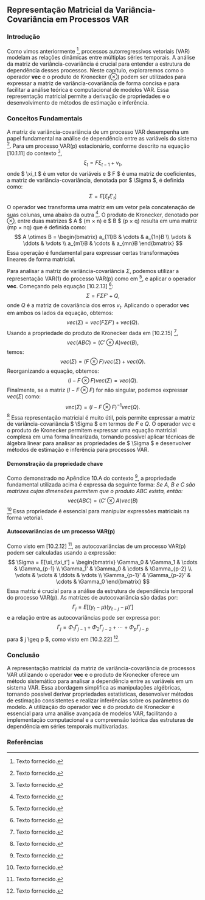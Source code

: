 ## Representação Matricial da Variância-Covariância em Processos VAR
### Introdução
Como vimos anteriormente [^1], processos autorregressivos vetoriais (VAR) modelam as relações dinâmicas entre múltiplas séries temporais. A análise da matriz de variância-covariância é crucial para entender a estrutura de dependência desses processos. Neste capítulo, exploraremos como o operador **vec** e o produto de Kronecker ($\otimes$) podem ser utilizados para expressar a matriz de variância-covariância de forma concisa e para facilitar a análise teórica e computacional de modelos VAR. Essa representação matricial permite a derivação de propriedades e o desenvolvimento de métodos de estimação e inferência.

### Conceitos Fundamentais
A matriz de variância-covariância de um processo VAR desempenha um papel fundamental na análise de dependência entre as variáveis do sistema [^1]. Para um processo VAR(p) estacionário, conforme descrito na equação [10.1.11] do contexto [^1],
$$ \xi_t = F\xi_{t-1} + v_t, $$
onde $ \xi_t $ é um vetor de variáveis e $ F $ é uma matriz de coeficientes, a matriz de variância-covariância, denotada por $ \Sigma $, é definida como:
$$ \Sigma = E[\xi_t\xi'_t] $$
O operador **vec** transforma uma matriz em um vetor pela concatenação de suas colunas, uma abaixo da outra [^1]. O produto de Kronecker, denotado por $\otimes$, entre duas matrizes $ A $ (m × n) e $ B $ (p × q) resulta em uma matriz (mp × nq) que é definida como:
$$ A \otimes B = \begin{bmatrix} a_{11}B & \cdots & a_{1n}B \\ \vdots & \ddots & \vdots \\ a_{m1}B & \cdots & a_{mn}B \end{bmatrix} $$
Essa operação é fundamental para expressar certas transformações lineares de forma matricial.

Para analisar a matriz de variância-covariância $\Sigma$, podemos utilizar a representação VAR(1) do processo VAR(p) como em [^1], e aplicar o operador **vec**. Começando pela equação [10.2.13] [^1]:
$$ \Sigma = F\Sigma F' + Q, $$
onde $Q$ é a matriz de covariância dos erros $v_t$. Aplicando o operador **vec** em ambos os lados da equação, obtemos:
$$ vec(\Sigma) = vec(F\Sigma F') + vec(Q). $$
Usando a propriedade do produto de Kronecker dada em [10.2.15] [^1],
$$ vec(ABC) = (C' \otimes A)vec(B), $$
temos:
$$ vec(\Sigma) = (F \otimes F) vec(\Sigma) + vec(Q). $$
Reorganizando a equação, obtemos:
$$ (I - F \otimes F) vec(\Sigma) = vec(Q). $$
Finalmente, se a matriz $(I - F \otimes F)$ for não singular, podemos expressar $vec(\Sigma)$ como:
$$ vec(\Sigma) = (I - F \otimes F)^{-1} vec(Q). $$ [^1]
Essa representação matricial é muito útil, pois permite expressar a matriz de variância-covariância $ \Sigma $ em termos de $F$ e $Q$. O operador $vec$ e o produto de Kronecker permitem expressar uma equação matricial complexa em uma forma linearizada, tornando possível aplicar técnicas de álgebra linear para analisar as propriedades de $ \Sigma $ e desenvolver métodos de estimação e inferência para processos VAR.

#### Demonstração da propriedade chave
Como demonstrado no Apêndice 10.A do contexto [^1], a propriedade fundamental utilizada acima é expressa da seguinte forma:
*Se A, B e C são matrizes cujas dimensões permitem que o produto ABC exista, então:*
$$ vec(ABC) = (C' \otimes A) vec(B) $$ [^1]
Essa propriedade é essencial para manipular expressões matriciais na forma vetorial.

#### Autocovariâncias de um processo VAR(p)
Como visto em [10.2.12] [^1], as autocovariâncias de um processo VAR(p) podem ser calculadas usando a expressão:
$$ \Sigma = E[\xi_t\xi_t'] = \begin{bmatrix} \Gamma_0 & \Gamma_1 & \cdots & \Gamma_{p-1} \\ \Gamma_1' & \Gamma_0 & \cdots & \Gamma_{p-2} \\ \vdots & \vdots & \ddots & \vdots \\ \Gamma_{p-1}' & \Gamma_{p-2}' & \cdots & \Gamma_0 \end{bmatrix} $$
Essa matriz é crucial para a análise da estrutura de dependência temporal do processo VAR(p). As matrizes de autocovariância são dadas por:
$$ \Gamma_j = E[(y_t - \mu)(y_{t-j} - \mu)'] $$
e a relação entre as autocovariâncias pode ser expressa por:
$$ \Gamma_j = \Phi_1 \Gamma_{j-1} + \Phi_2 \Gamma_{j-2} + \cdots + \Phi_p \Gamma_{j-p} $$
para $ j \geq p $, como visto em [10.2.22] [^1].

### Conclusão
A representação matricial da matriz de variância-covariância de processos VAR utilizando o operador **vec** e o produto de Kronecker oferece um método sistemático para analisar a dependência entre as variáveis em um sistema VAR. Essa abordagem simplifica as manipulações algébricas, tornando possível derivar propriedades estatísticas, desenvolver métodos de estimação consistentes e realizar inferências sobre os parâmetros do modelo. A utilização do operador **vec** e do produto de Kronecker é essencial para uma análise avançada de modelos VAR, facilitando a implementação computacional e a compreensão teórica das estruturas de dependência em séries temporais multivariadas.

### Referências
[^1]: Texto fornecido.
<!-- END -->
